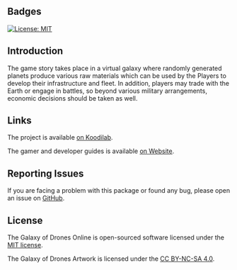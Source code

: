 ## Badges

[![License: MIT](https://img.shields.io/badge/License-MIT-brightgreen.svg)](https://opensource.org/licenses/MIT)

## Introduction

The game story takes place in a virtual galaxy where randomly generated planets produce various raw materials which can be used by the Players to develop their infrastructure and fleet. In addition, players may trade with the Earth or engage in battles, so beyond various military arrangements, economic decisions should be taken as well.

## Links

The project is available [on Koodilab](https://koodilab.com).

The gamer and developer guides is available [on Website](https://galaxyofdrones.com/gamer-guide/).

## Reporting Issues

If you are facing a problem with this package or found any bug, please open an issue on [GitHub](https://github.com/galaxyofdrones/galaxyofdrones/issues).

## License

The Galaxy of Drones Online is open-sourced software licensed under the [MIT license](http://opensource.org/licenses/MIT).

The Galaxy of Drones Artwork is licensed under the [CC BY-NC-SA 4.0](https://creativecommons.org/licenses/by-nc-sa/4.0/).
